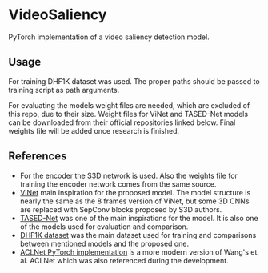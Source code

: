 # VideoSaliency
PyTorch implementation of a video saliency detection model.

## Usage
For training DHF1K dataset was used. The proper paths should be passed to training script as path arguments.

For evaluating the models weight files are needed, which are excluded of this repo, due to their size. Weight files for ViNet and TASED-Net models can be downloaded from their official repositories linked below. Final weights file will be added once research is finished.

## References
- For the encoder the [S3D](https://github.com/kylemin/S3D) network is used. Also the weights file for training the
encoder network comes from the same source.
- [ViNet](https://github.com/samyak0210/ViNet) main inspiration for the proposed model. The model structure is nearly the same as the 8 frames version of ViNet, but some 3D CNNs are replaced with SepConv blocks proposed by S3D authors.
- [TASED-Net](https://github.com/MichiganCOG/TASED-Net) was one of the main inspirations for the model. It is also one of the models used for evaluation and comparison.
- [DHF1K dataset](https://github.com/wenguanwang/DHF1K) was the main dataset used for training and comparisons between
mentioned models and the proposed one.
- [ACLNet PyTorch implementation](https://github.com/Nablax/ACLnet-Pytorch) is a more modern version of Wang's et. al.
ACLNet which was also referenced during the development.

